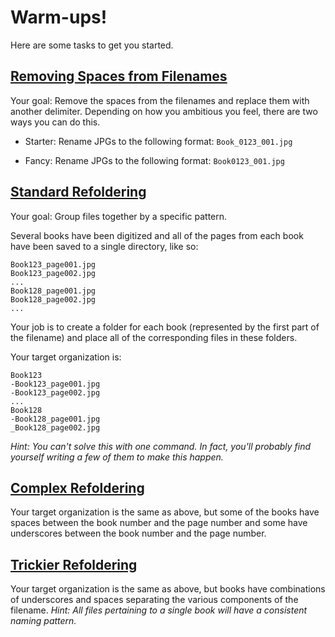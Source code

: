 # Warm-ups!

Here are some tasks to get you started.

## [Removing Spaces from Filenames](spaces "Removing Spaces from Filenames Warm-Up")

Your goal: Remove the spaces from the filenames and replace them with another delimiter. Depending on how you ambitious you feel, there are two ways you can do this.

* Starter: Rename JPGs to the following format:
    `Book_0123_001.jpg`

* Fancy: Rename JPGs to the following format:
    `Book0123_001.jpg`


## [Standard Refoldering](standard-refolder "Standard Refoldering Warm-Up")

Your goal: Group files together by a specific pattern.

Several books have been digitized and all of the pages from each book have been saved to a single directory, like so:

    Book123_page001.jpg
    Book123_page002.jpg
    ...
    Book128_page001.jpg
    Book128_page002.jpg
    ...

Your job is to create a folder for each book (represented by the first part of the filename) and place all of the corresponding files in these folders.

Your target organization is:

    Book123
    -Book123_page001.jpg
    -Book123_page002.jpg
    ...
    Book128
    -Book128_page001.jpg
    _Book128_page002.jpg

_Hint: You can't solve this with one command. In fact, you'll probably find yourself writing a few of them to make this happen._

## [Complex Refoldering](complex-refolder "Complex Refoldering Warm-Up")

Your target organization is the same as above, but some of the books have spaces between the book number and the page number and some have underscores between the book number and the page number.

## [Trickier Refoldering](trickier-refolder "Trickier Refoldering Warm-Up")

Your target organization is the same as above, but books have combinations of underscores and spaces separating the various components of the filename. _Hint: All files pertaining to a single book will have a consistent naming pattern._
